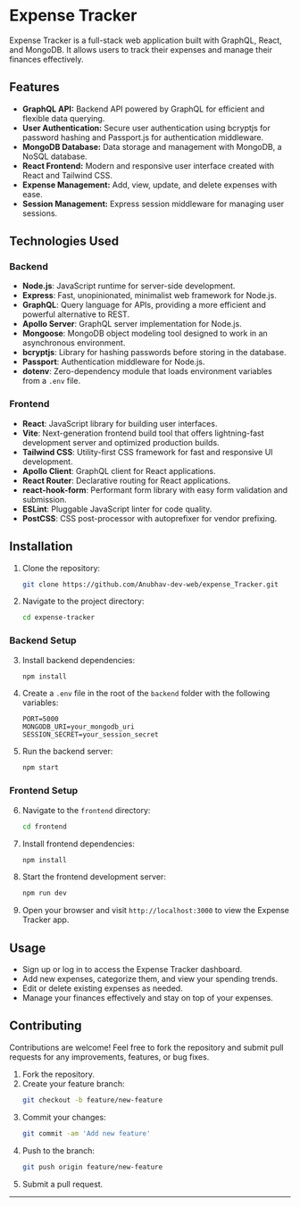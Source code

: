

# Expense Tracker

Expense Tracker is a full-stack web application built with GraphQL, React, and MongoDB. It allows users to track their expenses and manage their finances effectively.

## Features

- **GraphQL API:** Backend API powered by GraphQL for efficient and flexible data querying.
- **User Authentication:** Secure user authentication using bcryptjs for password hashing and Passport.js for authentication middleware.
- **MongoDB Database:** Data storage and management with MongoDB, a NoSQL database.
- **React Frontend:** Modern and responsive user interface created with React and Tailwind CSS.
- **Expense Management:** Add, view, update, and delete expenses with ease.
- **Session Management:** Express session middleware for managing user sessions.

## Technologies Used

### Backend

- **Node.js**: JavaScript runtime for server-side development.
- **Express**: Fast, unopinionated, minimalist web framework for Node.js.
- **GraphQL**: Query language for APIs, providing a more efficient and powerful alternative to REST.
- **Apollo Server**: GraphQL server implementation for Node.js.
- **Mongoose**: MongoDB object modeling tool designed to work in an asynchronous environment.
- **bcryptjs**: Library for hashing passwords before storing in the database.
- **Passport**: Authentication middleware for Node.js.
- **dotenv**: Zero-dependency module that loads environment variables from a `.env` file.

### Frontend

- **React**: JavaScript library for building user interfaces.
- **Vite**: Next-generation frontend build tool that offers lightning-fast development server and optimized production builds.
- **Tailwind CSS**: Utility-first CSS framework for fast and responsive UI development.
- **Apollo Client**: GraphQL client for React applications.
- **React Router**: Declarative routing for React applications.
- **react-hook-form**: Performant form library with easy form validation and submission.
- **ESLint**: Pluggable JavaScript linter for code quality.
- **PostCSS**: CSS post-processor with autoprefixer for vendor prefixing.

## Installation

1. Clone the repository:
   ```bash
   git clone https://github.com/Anubhav-dev-web/expense_Tracker.git
   ```
2. Navigate to the project directory:
   ```bash
   cd expense-tracker
   ```

### Backend Setup

3. Install backend dependencies:
   ```bash
   npm install
   ```

4. Create a `.env` file in the root of the `backend` folder with the following variables:
   ```
   PORT=5000
   MONGODB_URI=your_mongodb_uri
   SESSION_SECRET=your_session_secret
   ```

5. Run the backend server:
   ```bash
   npm start
   ```

### Frontend Setup

6. Navigate to the `frontend` directory:
   ```bash
   cd frontend
   ```

7. Install frontend dependencies:
   ```bash
   npm install
   ```

8. Start the frontend development server:
   ```bash
   npm run dev
   ```

9. Open your browser and visit `http://localhost:3000` to view the Expense Tracker app.

## Usage

- Sign up or log in to access the Expense Tracker dashboard.
- Add new expenses, categorize them, and view your spending trends.
- Edit or delete existing expenses as needed.
- Manage your finances effectively and stay on top of your expenses.

## Contributing

Contributions are welcome! Feel free to fork the repository and submit pull requests for any improvements, features, or bug fixes.

1. Fork the repository.
2. Create your feature branch:
   ```bash
   git checkout -b feature/new-feature
   ```
3. Commit your changes:
   ```bash
   git commit -am 'Add new feature'
   ```
4. Push to the branch:
   ```bash
   git push origin feature/new-feature
   ```
5. Submit a pull request.

---